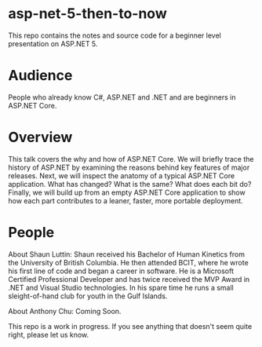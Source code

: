 # asp-net-5-then-to-now

This repo contains the notes and source code for a beginner level presentation on ASP.NET 5.

# Audience

People who already know C#, ASP.NET and .NET and are beginners in ASP.NET Core.

# Overview

This talk covers the why and how of ASP.NET Core. We will briefly trace the history of ASP.NET by examining the reasons behind key features of major releases. Next, we will inspect the anatomy of a typical ASP.NET Core application. What has changed? What is the same? What does each bit do? Finally, we will build up from an empty ASP.NET Core application to show how each part contributes to a leaner, faster, more portable deployment.

# People

About Shaun Luttin: Shaun received his Bachelor of Human Kinetics from the University of British Columbia. He then attended BCIT, where he wrote his first line of code and began a career in software. He is a Microsoft Certified Professional Developer and has twice received the MVP Award in .NET and Visual Studio technologies. In his spare time he runs a small sleight-of-hand club for youth in the Gulf Islands.

About Anthony Chu: Coming Soon. 

This repo is a work in progress. If you see anything that doesn't seem quite right, please let us know.
